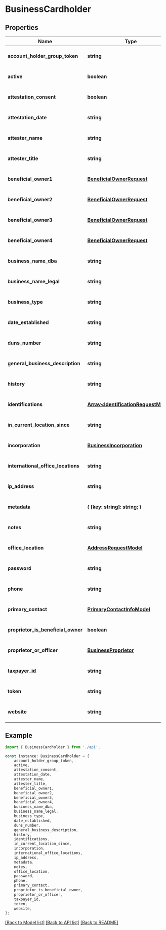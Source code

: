 # BusinessCardholder


## Properties

Name | Type | Description | Notes
------------ | ------------- | ------------- | -------------
**account_holder_group_token** | **string** |  | [optional] [default to undefined]
**active** | **boolean** |  | [optional] [default to true]
**attestation_consent** | **boolean** |  | [optional] [default to false]
**attestation_date** | **string** | YYYY-MM-DDThh:mm:ssZ | [optional] [default to undefined]
**attester_name** | **string** |  | [optional] [default to undefined]
**attester_title** | **string** |  | [optional] [default to undefined]
**beneficial_owner1** | [**BeneficialOwnerRequest**](BeneficialOwnerRequest.md) |  | [optional] [default to undefined]
**beneficial_owner2** | [**BeneficialOwnerRequest**](BeneficialOwnerRequest.md) |  | [optional] [default to undefined]
**beneficial_owner3** | [**BeneficialOwnerRequest**](BeneficialOwnerRequest.md) |  | [optional] [default to undefined]
**beneficial_owner4** | [**BeneficialOwnerRequest**](BeneficialOwnerRequest.md) |  | [optional] [default to undefined]
**business_name_dba** | **string** |  | [optional] [default to undefined]
**business_name_legal** | **string** |  | [optional] [default to undefined]
**business_type** | **string** |  | [optional] [default to undefined]
**date_established** | **string** |  | [optional] [default to undefined]
**duns_number** | **string** |  | [optional] [default to undefined]
**general_business_description** | **string** |  | [optional] [default to undefined]
**history** | **string** |  | [optional] [default to undefined]
**identifications** | [**Array&lt;IdentificationRequestModel&gt;**](IdentificationRequestModel.md) |  | [optional] [default to undefined]
**in_current_location_since** | **string** |  | [optional] [default to undefined]
**incorporation** | [**BusinessIncorporation**](BusinessIncorporation.md) |  | [optional] [default to undefined]
**international_office_locations** | **string** |  | [optional] [default to undefined]
**ip_address** | **string** |  | [optional] [default to undefined]
**metadata** | **{ [key: string]: string; }** |  | [optional] [default to undefined]
**notes** | **string** |  | [optional] [default to undefined]
**office_location** | [**AddressRequestModel**](AddressRequestModel.md) |  | [optional] [default to undefined]
**password** | **string** | Strong password required | [optional] [default to undefined]
**phone** | **string** |  | [optional] [default to undefined]
**primary_contact** | [**PrimaryContactInfoModel**](PrimaryContactInfoModel.md) |  | [optional] [default to undefined]
**proprietor_is_beneficial_owner** | **boolean** |  | [optional] [default to false]
**proprietor_or_officer** | [**BusinessProprietor**](BusinessProprietor.md) |  | [optional] [default to undefined]
**taxpayer_id** | **string** |  | [optional] [default to undefined]
**token** | **string** |  | [optional] [default to undefined]
**website** | **string** |  | [optional] [default to undefined]

## Example

```typescript
import { BusinessCardholder } from './api';

const instance: BusinessCardholder = {
    account_holder_group_token,
    active,
    attestation_consent,
    attestation_date,
    attester_name,
    attester_title,
    beneficial_owner1,
    beneficial_owner2,
    beneficial_owner3,
    beneficial_owner4,
    business_name_dba,
    business_name_legal,
    business_type,
    date_established,
    duns_number,
    general_business_description,
    history,
    identifications,
    in_current_location_since,
    incorporation,
    international_office_locations,
    ip_address,
    metadata,
    notes,
    office_location,
    password,
    phone,
    primary_contact,
    proprietor_is_beneficial_owner,
    proprietor_or_officer,
    taxpayer_id,
    token,
    website,
};
```

[[Back to Model list]](../README.md#documentation-for-models) [[Back to API list]](../README.md#documentation-for-api-endpoints) [[Back to README]](../README.md)
